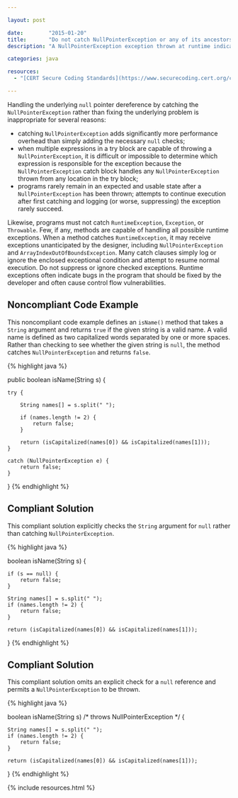 ```yaml
---

layout: post

date:        "2015-01-20"
title:       "Do not catch NullPointerException or any of its ancestors"
description: "A NullPointerException exception thrown at runtime indicates the existence of an underlying null pointer dereference that must be fixed in the application code."

categories: java

resources:
  - "[CERT Secure Coding Standards](https://www.securecoding.cert.org/confluence/display/java/ERR08-J.+Do+not+catch+NullPointerException+or+any+of+its+ancestors)"

---
```



Handling the underlying `null` pointer dereference by catching the `NullPointerException` rather than fixing the underlying problem is inappropriate for several reasons:
- catching `NullPointerException` adds significantly more performance overhead than simply adding the necessary `null` checks;
- when multiple expressions in a try block are capable of throwing a `NullPointerException`, it is difficult or impossible to determine which expression is responsible for the exception because the `NullPointerException` catch block handles any `NullPointerException` thrown from any location in the try block;
- programs rarely remain in an expected and usable state after a `NullPointerException` has been thrown; attempts to continue execution after first catching and logging (or worse, suppressing) the exception rarely succeed.

Likewise, programs must not catch `RuntimeException`, `Exception`, or `Throwable`. Few, if any, methods are capable of handling all possible runtime exceptions. When a method catches `RuntimeException`, it may receive exceptions unanticipated by the designer, including `NullPointerException` and `ArrayIndexOutOfBoundsException`. Many catch clauses simply log or ignore the enclosed exceptional condition and attempt to resume normal execution. Do not suppress or ignore checked exceptions. Runtime exceptions often indicate bugs in the program that should be fixed by the developer and often cause control flow vulnerabilities.


## Noncompliant Code Example

This noncompliant code example defines an `isName()` method that takes a `String` argument and returns `true` if the given string is a valid name. A valid name is defined as two capitalized words separated by one or more spaces. Rather than checking to see whether the given string is `null`, the method catches `NullPointerException` and returns `false`.

{% highlight java %}

public boolean isName(String s) {
 
    try {
 
        String names[] = s.split(" ");
 
        if (names.length != 2) {
            return false;
        }
 
        return (isCapitalized(names[0]) && isCapitalized(names[1]));
    }
 
    catch (NullPointerException e) {
        return false;
    }
}
{% endhighlight %}


## Compliant Solution

This compliant solution explicitly checks the `String` argument for `null` rather than catching `NullPointerException`.

{% highlight java %}

boolean isName(String s) {
 
    if (s == null) {
        return false;
    }
 
    String names[] = s.split(" ");
    if (names.length != 2) {
        return false;
    }
 
    return (isCapitalized(names[0]) && isCapitalized(names[1]));
}
{% endhighlight %}


## Compliant Solution

This compliant solution omits an explicit check for a `null` reference and permits a `NullPointerException` to be thrown.

{% highlight java %}

boolean isName(String s) /* throws NullPointerException */ {
 
    String names[] = s.split(" ");
    if (names.length != 2) {
        return false;
    }
 
    return (isCapitalized(names[0]) && isCapitalized(names[1]));
}
{% endhighlight %}


{% include resources.html %}
